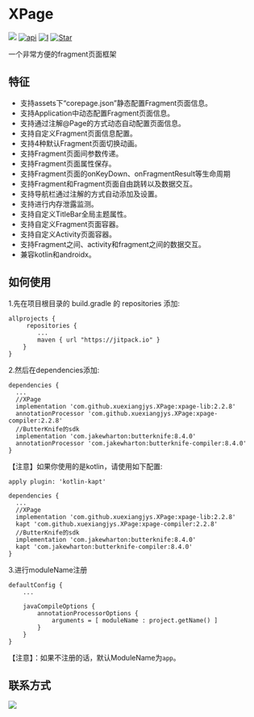 # XPage
[![](https://jitpack.io/v/xuexiangjys/XPage.svg)](https://jitpack.io/#xuexiangjys/XPage)
[![api](https://img.shields.io/badge/API-14+-brightgreen.svg)](https://android-arsenal.com/api?level=14)
[![I](https://img.shields.io/github/issues/xuexiangjys/XPage.svg)](https://github.com/xuexiangjys/XPage/issues)
[![Star](https://img.shields.io/github/stars/xuexiangjys/XPage.svg)](https://github.com/xuexiangjys/XPage)

一个非常方便的fragment页面框架

## 特征

* 支持assets下“corepage.json”静态配置Fragment页面信息。
* 支持Application中动态配置Fragment页面信息。
* 支持通过注解@Page的方式动态自动配置页面信息。
* 支持自定义Fragment页面信息配置。
* 支持4种默认Fragment页面切换动画。
* 支持Fragment页面间参数传递。
* 支持Fragment页面属性保存。
* 支持Fragment页面的onKeyDown、onFragmentResult等生命周期
* 支持Fragment和Fragment页面自由跳转以及数据交互。
* 支持导航栏通过注解的方式自动添加及设置。
* 支持进行内存泄露监测。
* 支持自定义TitleBar全局主题属性。
* 支持自定义Fragment页面容器。
* 支持自定义Activity页面容器。
* 支持Fragment之间、activity和fragment之间的数据交互。
* 兼容kotlin和androidx。

## 如何使用

1.先在项目根目录的 build.gradle 的 repositories 添加:
```
allprojects {
     repositories {
        ...
        maven { url "https://jitpack.io" }
    }
}
```

2.然后在dependencies添加:

```
dependencies {
  ...
  //XPage
  implementation 'com.github.xuexiangjys.XPage:xpage-lib:2.2.8'
  annotationProcessor 'com.github.xuexiangjys.XPage:xpage-compiler:2.2.8'
  //ButterKnife的sdk
  implementation 'com.jakewharton:butterknife:8.4.0'
  annotationProcessor 'com.jakewharton:butterknife-compiler:8.4.0'
}
```
【注意】如果你使用的是kotlin，请使用如下配置:

```
apply plugin: 'kotlin-kapt'

dependencies {
  ...
  //XPage
  implementation 'com.github.xuexiangjys.XPage:xpage-lib:2.2.8'
  kapt 'com.github.xuexiangjys.XPage:xpage-compiler:2.2.8'
  //ButterKnife的sdk
  implementation 'com.jakewharton:butterknife:8.4.0'
  kapt 'com.jakewharton:butterknife-compiler:8.4.0'
}
```

3.进行moduleName注册

```
defaultConfig {
    ...

    javaCompileOptions {
        annotationProcessorOptions {
            arguments = [ moduleName : project.getName() ]
        }
    }
}
```
【注意】：如果不注册的话，默认ModuleName为`app`。

## 联系方式

[![](https://img.shields.io/badge/点我一键加入QQ群-602082750-blue.svg)](http://shang.qq.com/wpa/qunwpa?idkey=9922861ef85c19f1575aecea0e8680f60d9386080a97ed310c971ae074998887)
